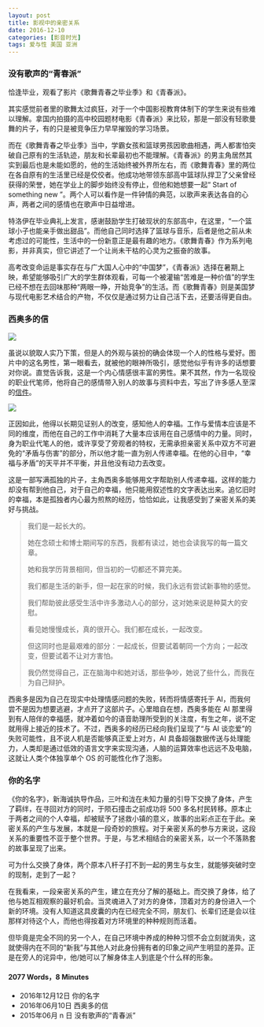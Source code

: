 ```yaml
---
layout: post
title: 影视中的亲密关系
date: 2016-12-10
categories: [影音时光]
tags: 爱与性 美国 亚洲
---
```


### 没有歌声的“青春派”

恰逢毕业，观看了影片《歌舞青春之毕业季》和《青春派》。

其实感觉前者里的歌舞太过疯狂，对于一个中国影视教育体制下的学生来说有些难以理解。拿国内拍摄的高中校园题材电影《青春派》来比较，那是一部没有轻歌曼舞的片子，有的只是被竞争压力早早摧毁的学习场景。

而在《歌舞青春之毕业季》当中，学霸女孩和篮球男孩因歌曲相遇，两人都害怕突破自己原有的生活轨迹，朋友和长辈最初也不能理解。《青春派》的男主角居然其实到最后也是未能如愿的，他的生活始终被外界所左右，而《歌舞青春》里的两位在各自原有的生活里已经是佼佼者。他成功地带领东部高中篮球队捍卫了父亲曾经获得的荣誉，她在学业上的脚步始终没有停止，但他和她想要一起“ Start of something new ”。两个人可以看作是一件钟情的典范，以歌声来表达各自的心声，两者之间的感情也在歌声中日益增进。

特洛伊在毕业典礼上发言，感谢鼓励学生打破现状的东部高中，在这里，“一个篮球小子也能亲手做出甜品”。而他自己同时选择了篮球与音乐，后者是他之前从未考虑过的可能性，生活中的一份新意正是最有趣的地方。《歌舞青春》作为系列电影，并非真实，但它讲述了一个让尚未干枯的心灵为之振奋的故事。

高考改变命运是事实存在与广大国人心中的“中国梦”，《青春派》选择在暑期上映，希望能够吸引广大的学生群体观看，可每一个被灌输“苦难是一种价值”的学生已经不想在去回味那种“两眼一睁，开始竞争”的生活。而《歌舞青春》则是美国梦与现代电影艺术结合的产物，不仅仅是通过努力让自己活下去，还要活得更自由。

### 西奥多的信

![](http://p4.music.126.net/yfO3D-nxqYw71TivgJCunw==/5924168650524545.jpg)

虽说以貌取人实乃下策，但是人的外观与装扮的确会体现一个人的性格与爱好。图片中的这名男性，第一眼看去，就被他的眼神所吸引，感觉他似乎有许多的话想要对你说。直觉告诉我，这是一个内心情感很丰富的男性。果不其然，作为一名现役的职业代笔师，他将自己的感情带入别人的故事与资料中去，写出了许多感人至深的[信件](http://i.mtime.com/Coldfly/blog/7753546/)。

![](http://img31.mtime.cn/mg/2014/03/02/150747.83686959.jpg)

正因如此，他得以长期见证别人的改变，感知他人的幸福。工作与爱情本应该是不同的维度，而他在自己的工作中消耗了大量本应该用在自己感情中的力量。同时，身为职业代笔人的他，或许享受了旁观者的特权，无需承担亲密关系中双方不可避免的“矛盾与伤害”的部分，所以他才能一直为别人传递幸福。在他的心目中，“幸福与矛盾”的天平并不平衡，并且他没有动力去改变。

这是一部写满孤独的片子，主角西奥多能够用文字帮助别人传递幸福，这样的能力却没有帮到他自己，对于自己的幸福，他只能用叙述性的文字表达出来。追忆旧时的幸福，本是孤独者内心最为煎熬的经历，恰恰如此，让我感受到了亲密关系的美好与挑战。

> 我们是一起长大的。
>
> 她在念硕士和博士期间写的东西，我都有读过，她也会读我写的每一篇文章。
>
> 她和我学历背景相同，但当初的一切都还不算完美。
>
> 我们都是生活的新手，但一起在家的时候，我们永远有尝试新事物的感觉。
>
> 我们帮助彼此感受生活中许多激动人心的部分，这对她来说是种莫大的安慰。
>
> 看见她慢慢成长，真的很开心。我们都在成长，一起改变。
>
> 但这同时也是最艰难的部分：一起成长，但要试着朝同一个方向；一起改变，但要试着不让对方害怕。
>
> 我仍然觉得自己，正在脑海中和她对话，那些争吵，她说了些什么，而我在为自己辩护。

西奥多是因为自己在现实中处理情感问题的失败，转而将情感寄托于 AI，而我何尝不是因为想要逃避，才点开了这部片子。心里暗自在想，西奥多能在 AI 那里得到有人陪伴的幸福感，就冲着如今的语音助理所受到的关注度，有生之年，说不定就用得上接近的技术了。不过，西奥多的经历已经向我们呈现了“与 AI 谈恋爱”的失败可能性，且不说人机是否能够真正爱上对方，AI 具备超强数据传送与处理能力，人类却是通过低效的语言文字来实现沟通，人脑的运算效率也远远不及电脑，这就让人类个体独享单个 OS 的可能性化作了泡影。

### 你的名字

《你的名字》，新海诚执导作品，三叶和泷在未知力量的引导下交换了身体，产生了羁绊，在寻回对方的同时，于陨石撞击之前成功将 500 多名村民转移。原本止于两者之间的个人幸福，却被赋予了拯救小镇的意义，故事的出彩点正在于此。亲密关系的产生与发展，本就是一段奇妙的旅程。对于亲密关系的参与方来说，这段关系的重要性不亚于整个世界。于是，与艺术相结合的亲密关系，以一个不落熟套的故事呈现了出来。

可为什么交换了身体，两个原本八杆子打不到一起的男生与女生，就能够突破时空的现制，走到了一起？

在我看来，一段亲密关系的产生，建立在充分了解的基础上。而交换了身体，给了他与她互相观察的最好机会。当灵魂进入了对方的身体，顶着对方的身份进入一个新的环境。没有人知道这具皮囊的内在已经完全不同，朋友们、长辈们还是会以往那样对待这个人，而他也得按着对方环境里的种种规则而活着。

但毕竟是完全不同的另一个人，在自己环境中养成的种种习惯不会立刻就消失，这就使得内在不同的“新我”与其他人对此身份拥有者的印象之间产生明显的差异。正是在旁人的诧异中，他/她可以了解身体主人到底是个什么样的形象。

#### 2077 Words，8 Minutes

* 2016年12月12日 你的名字
* 2016年06月10日 西奥多的信
* 2015年06月 n 日 没有歌声的“青春派”
